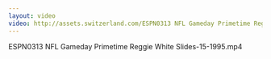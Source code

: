 ```yaml
---
layout: video
video: http://assets.switzerland.com/ESPN0313 NFL Gameday Primetime Reggie White Slides-15-1995.mp4
---
```

ESPN0313 NFL Gameday Primetime Reggie White Slides-15-1995.mp4
